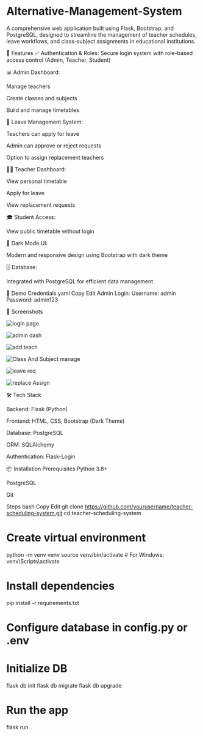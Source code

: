 # Alternative-Management-System 

A comprehensive web application built using Flask, Bootstrap, and PostgreSQL, designed to streamline the management of teacher schedules, leave workflows, and class-subject assignments in educational institutions.

🚀 Features
✅ Authentication & Roles: Secure login system with role-based access control (Admin, Teacher, Student)

📊 Admin Dashboard:

  Manage teachers
                    
  Create classes and subjects
                    
  Build and manage timetables

📝 Leave Management System:

  Teachers can apply for leave
                    
  Admin can approve or reject requests
                    
  Option to assign replacement teachers

👨‍🏫 Teacher Dashboard:

  View personal timetable
                    
  Apply for leave
                    
  View replacement requests
                    

🎓 Student Access: 
                    
   View public timetable without login


🌙 Dark Mode UI: 

   Modern and responsive design using Bootstrap with dark theme


🗄️ Database: 

   Integrated with PostgreSQL for efficient data management

🔐 Demo Credentials
yaml
Copy
Edit
Admin Login:
Username: admin
Password: admin123




📸 Screenshots

![login page](https://github.com/user-attachments/assets/0788d851-a3f0-40fb-902a-fe16badb192d)

![admin dash](https://github.com/user-attachments/assets/a7eb993b-5f9f-4816-91e6-e70e212199cd)

![add teach](https://github.com/user-attachments/assets/ecbbf72a-8ac8-4bc9-bee6-9c82a1a857ac)

![Class And Subject manage](https://github.com/user-attachments/assets/a5440824-3c60-4ad3-a181-b3bdd2107ffd)

![leave req](https://github.com/user-attachments/assets/5b1798da-3142-4f36-aff4-9e6ef8749375)

![replace Assign](https://github.com/user-attachments/assets/67e0d521-b3cf-4fc9-b497-d127c3b860a3)




🛠️ Tech Stack

Backend: Flask (Python)

Frontend: HTML, CSS, Bootstrap (Dark Theme)

Database: PostgreSQL

ORM: SQLAlchemy

Authentication: Flask-Login

📦 Installation
Prerequisites
Python 3.8+

PostgreSQL

Git

Steps
bash
Copy
Edit
git clone https://github.com/yourusername/teacher-scheduling-system.git
cd teacher-scheduling-system

# Create virtual environment
python -m venv venv
source venv/bin/activate  # For Windows: venv\Scripts\activate

# Install dependencies
pip install -r requirements.txt

# Configure database in config.py or .env

# Initialize DB
flask db init
flask db migrate
flask db upgrade

# Run the app
flask run
